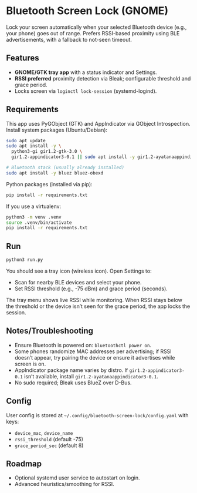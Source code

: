 # Bluetooth Screen Lock (GNOME)

Lock your screen automatically when your selected Bluetooth device (e.g., your phone) goes out of range. Prefers RSSI-based proximity using BLE advertisements, with a fallback to not-seen timeout.

## Features
- __GNOME/GTK tray app__ with a status indicator and Settings.
- __RSSI preferred__ proximity detection via Bleak; configurable threshold and grace period.
- Locks screen via `loginctl lock-session` (systemd-logind).

## Requirements
This app uses PyGObject (GTK) and AppIndicator via GObject Introspection. Install system packages (Ubuntu/Debian):

```bash
sudo apt update
sudo apt install -y \
  python3-gi gir1.2-gtk-3.0 \
  gir1.2-appindicator3-0.1 || sudo apt install -y gir1.2-ayatanaappindicator3-0.1

# Bluetooth stack (usually already installed)
sudo apt install -y bluez bluez-obexd
```

Python packages (installed via pip):

```bash
pip install -r requirements.txt
```

If you use a virtualenv:

```bash
python3 -m venv .venv
source .venv/bin/activate
pip install -r requirements.txt
```

## Run

```bash
python3 run.py
```

You should see a tray icon (wireless icon). Open Settings to:
- Scan for nearby BLE devices and select your phone.
- Set RSSI threshold (e.g., -75 dBm) and grace period (seconds).

The tray menu shows live RSSI while monitoring. When RSSI stays below the threshold or the device isn’t seen for the grace period, the app locks the session.

## Notes/Troubleshooting
- Ensure Bluetooth is powered on: `bluetoothctl power on`.
- Some phones randomize MAC addresses per advertising; if RSSI doesn’t appear, try pairing the device or ensure it advertises while screen is on.
- AppIndicator package name varies by distro. If `gir1.2-appindicator3-0.1` isn’t available, install `gir1.2-ayatanaappindicator3-0.1`.
- No sudo required; Bleak uses BlueZ over D-Bus.

## Config
User config is stored at `~/.config/bluetooth-screen-lock/config.yaml` with keys:
- `device_mac`, `device_name`
- `rssi_threshold` (default -75)
- `grace_period_sec` (default 8)

## Roadmap
- Optional systemd user service to autostart on login.
- Advanced heuristics/smoothing for RSSI.
